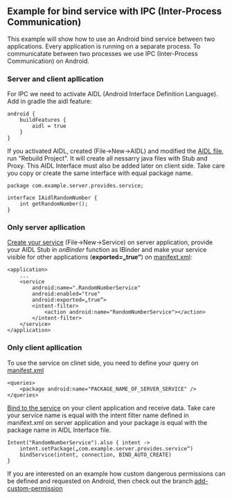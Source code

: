 ## Example for bind service with IPC (Inter-Process Communication)

This example will show how to use an Android bind service between two applications. Every application is running on a separate process. To communicatate between two 
processes we use IPC (Inter-Process Communication) on Android.

### Server and client apllication

For IPC we need to activate AIDL (Android Interface Definition Language). Add in gradle the aidl feature:

```
android {
    buildFeatures {
        aidl = true
    }
}
```

If you activated AIDL, created (File->New->AIDL) and modified the [AIDL file](https://github.com/mkett/android-client-server-bind-service-example/blob/main/ServerProvidesService/app/src/main/aidl/com/example/server/provides/service/IAidlRandomNumber.aidl), run "Rebuild Project". It will create all nessarry java files with Stub and Proxy. 
This AIDL Interface must also be added later on client side. Take care you copy or create the same interface with equal package name.

```
package com.example.server.provides.service;

interface IAidlRandomNumber {
    int getRandomNumber();
}
```

### Only server apllication

[Create your service](https://github.com/mkett/android-client-server-bind-service-example/blob/main/ServerProvidesService/app/src/main/java/com/example/server/provides/service/RandomNumberService.kt) (File->New->Service) on server application, provide your AIDL Stub in *onBinder* function as IBinder and make your service visible for other applications (**exported=„true“**) on [manifext.xml](https://github.com/mkett/android-client-server-bind-service-example/blob/main/ServerProvidesService/app/src/main/AndroidManifest.xml):

```
<application>
    ...
    <service
        android:name=".RandomNumberService"
        android:enabled="true"
        android:exported=„true“>
        <intent-filter>
            <action android:name="RandomNumberService"></action>
        </intent-filter>
    </service>
</application>
```

### Only client apllication

To use the service on clinet side, you need to define your query on [manifest.xml](https://github.com/mkett/android-client-server-bind-service-example/blob/main/ClientBindsToService/app/src/main/AndroidManifest.xml)

```
<queries>
    <package android:name="PACKAGE_NAME_OF_SERVER_SERVICE" />
</queries>
```

[Bind to the service](https://github.com/mkett/android-client-server-bind-service-example/blob/main/ClientBindsToService/app/src/main/java/com/example/client/service/MainActivity.kt) on your client application and receive data. Take care your service name is equal with the intent filter name defined in manifext.xml on server application
and your package is equal with the package name in AIDL Interface file.

```
Intent("RandomNumberService").also { intent ->
    intent.setPackage(„com.example.server.provides.service“)
    bindService(intent, connection, BIND_AUTO_CREATE)
}
```

If you are interested on an example how custom dangerous permissions can be defined and requested on Android, then check out the branch [add-custom-permission](https://github.com/mkett/android-client-server-bind-service-example/tree/feature/add-custom-permission)
